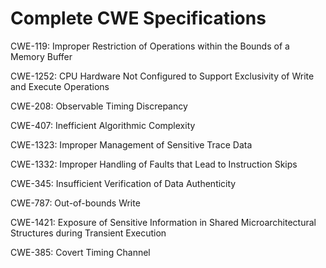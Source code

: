 

# Complete CWE Specifications

CWE-119: Improper Restriction of Operations within the Bounds of a Memory Buffer

CWE-1252: CPU Hardware Not Configured to Support Exclusivity of Write and Execute Operations

CWE-208: Observable Timing Discrepancy

CWE-407: Inefficient Algorithmic Complexity

CWE-1323: Improper Management of Sensitive Trace Data

CWE-1332: Improper Handling of Faults that Lead to Instruction Skips

CWE-345: Insufficient Verification of Data Authenticity

CWE-787: Out-of-bounds Write

CWE-1421: Exposure of Sensitive Information in Shared Microarchitectural Structures during Transient Execution

CWE-385: Covert Timing Channel